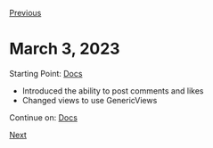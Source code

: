 [Previous](./2.md)

# March 3, 2023

Starting Point: [Docs](https://docs.djangoproject.com/en/4.1/intro/tutorial04/)

- Introduced the ability to post comments and likes
- Changed views to use GenericViews

Continue on: [Docs](https://docs.djangoproject.com/en/4.1/intro/tutorial04/)

[Next](./4.md)
